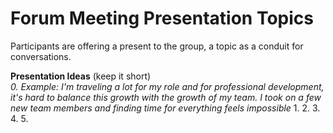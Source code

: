 # Forum Meeting Presentation Topics 
Participants are offering a present to the group, a topic as a conduit for conversations. 

**Presentation Ideas** (keep it short) <br>
*0. Example: I'm traveling a lot for my role and for professional development, it's hard to balance this growth with the growth of my team. I took on a few new team members and finding time for everything feels impossible* 
1. 
2. 
3. 
4. 
5. 
